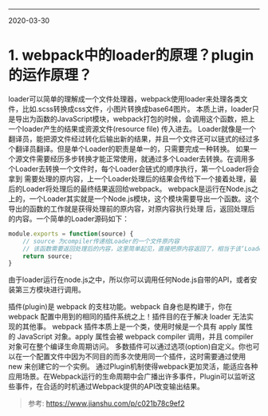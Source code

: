 ---
2020-03-30
# 1. webpack中的loader的原理？plugin的运作原理？
loader可以简单的理解成一个文件处理器，webpack使用loader来处理各类文件，比如.scss转换成css文件，小图片转换成base64图片。
本质上讲，loader只是导出为函数的JavaScript模块，webpack打包的时候，会调用这个函数，把上一个loader产生的结果或资源文件(resource file) 传入进去。
Loader就像是一个翻译员，能把源文件经过转化后输出新的结果，并且一个文件还可以链式的经过多个翻译员翻译。但是单个Loader的职责是单一的，只需要完成一种转换。
如果一个源文件需要经历多步转换才能正常使用，就通过多个Loader去转换。在调用多个Loader去转换一个文件时，每个Loader会链式的顺序执行，第一个Loader将会拿到
需要处理的原内容，上一个Loader处理后的结果会传给下一个接着处理，最后的Loader将处理后的最终结果返回给webpack。
webpack是运行在Node.js之上的，一个Loader其实就是一个Node.js模块，这个模块需要导出一个函数。这个导出的函数的工作就是获得处理前的原内容，对原内容执行处理
后，返回处理后的内容。一个简单的Loader源码如下：
````javascript
module.exports = function(source) {
    // source 为compiler传递给Loader的一个文件原内容
    // 该函数需要返回处理后的内容，这里简单起见，直接把原内容返回了，相当于该‘Loader’没有做任何转换。
    return source;
}
````
由于loader运行在node.js之中，所以你可以调用任何Node.js自带的API，或者安装第三方模块进行调用。

插件(plugin)是 webpack 的支柱功能。webpack 自身也是构建于，你在 webpack 配置中用到的相同的插件系统之上！插件目的在于解决 loader 无法实现的其他事。
webpack 插件本质上是一个类，使用时候是一个具有 apply 属性的 JavaScript 对象。apply 属性会被 webpack compiler 调用，并且 compiler 对象可在整个编译生命周期访问。
多数插件可以通过选项(option)自定义。你也可以在一个配置文件中因为不同目的而多次使用同一个插件，这时需要通过使用 new 来创建它的一个实例。
通过Plugin机制使得webpack更加灵活，能适应各种应用场景。在Webpack运行的生命周期中会广播出许多事件，Plugin可以监听这些事件，在合适的时机通过Webpack提供的API改变输出结果。


> 参考: https://www.jianshu.com/p/c021b78c9ef2





